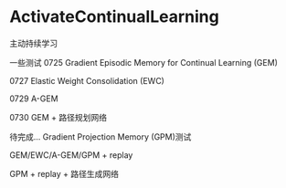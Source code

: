 # ActivateContinualLearning
主动持续学习

一些测试
0725 Gradient Episodic Memory for Continual Learning (GEM)

0727 Elastic Weight Consolidation (EWC)

0729 A-GEM

0730 GEM + 路径规划网络

待完成...
Gradient Projection Memory (GPM)测试

GEM/EWC/A-GEM/GPM + replay

GPM + replay + 路径生成网络
